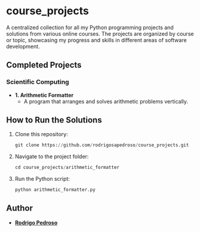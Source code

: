 # course_projects

A centralized collection for all my Python programming projects and solutions from various online courses. The projects are organized by course or topic, showcasing my progress and skills in different areas of software development.

## Completed Projects

### Scientific Computing

* **1. Arithmetic Formatter**
    * A program that arranges and solves arithmetic problems vertically.

## How to Run the Solutions

1.  Clone this repository:
    ```python
    git clone https://github.com/rodrigosapedroso/course_projects.git
    ```
2.  Navigate to the project folder:
    ```python
    cd course_projects/arithmetic_formatter
    ```
3.  Run the Python script:
    ```python
    python arithmetic_formatter.py
    ```

## Author

-   **[Rodrigo Pedroso](https://github.com/rodrigosapedroso)**
